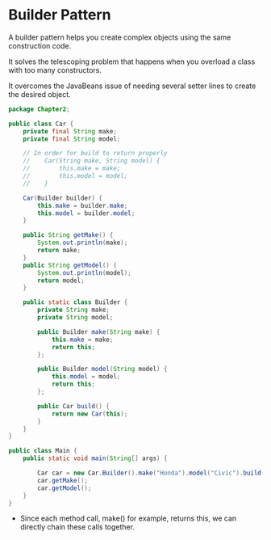 # Builder Pattern

A builder pattern helps you create complex objects using the same construction code.

It solves the telescoping problem that happens when you overload a class with too many constructors.

It overcomes the JavaBeans issue of needing several setter lines to create the desired object.

```java
package Chapter2;

public class Car {
    private final String make;
    private final String model;

    // In order for build to return properly
    //    Car(String make, String model) {
    //        this.make = make;
    //        this.model = model;
    //    }

    Car(Builder builder) {
        this.make = builder.make;
        this.model = builder.model;
    }

    public String getMake() {
        System.out.println(make);
        return make;
    }
    public String getModel() {
        System.out.println(model);
        return model;
    }

    public static class Builder {
        private String make;
        private String model;

        public Builder make(String make) {
            this.make = make;
            return this;
        };

        public Builder model(String model) {
            this.model = model;
            return this;
        };

        public Car build() {
            return new Car(this);
        }
    }
}

public class Main {
    public static void main(String[] args) {

        Car car = new Car.Builder().make("Honda").model("Civic").build();
        car.getMake();
        car.getModel();
    }
}

```

- Since each method call, make() for example, returns this, we can directly chain these calls together.
